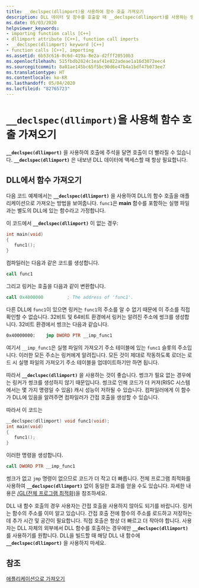 ```yaml
---
title: __declspec(dllimport)을 사용하여 함수 호출 가져오기
description: DLL 데이터 및 함수를 호출할 때 __declspec(dllimport)를 사용하는 방법 및 이유.
ms.date: 05/03/2020
helpviewer_keywords:
- importing function calls [C++]
- dllimport attribute [C++], function call imports
- __declspec(dllimport) keyword [C++]
- function calls [C++], importing
ms.assetid: 6b53c616-0c6d-419a-8e2a-d2fff20510b3
ms.openlocfilehash: 515fbdb2824c1eaf41e822adeae1a16d3072eec4
ms.sourcegitcommit: 8a01ae145bc65f5bc90d6e47b4a1bdf47b073ee7
ms.translationtype: HT
ms.contentlocale: ko-KR
ms.lasthandoff: 05/04/2020
ms.locfileid: "82765723"
---
```

# <a name="importing-function-calls-using-__declspecdllimport"></a>`__declspec(dllimport)`을 사용해 함수 호출 가져오기

**`__declspec(dllimport)`** 을 사용하여 호출에 주석을 달면 호출이 더 빨라질 수 있습니다. **`__declspec(dllimport)`** 은 내보낸 DLL 데이터에 액세스할 때 항상 필요합니다.

## <a name="import-a-function-from-a-dll"></a>DLL에서 함수 가져오기

다음 코드 예제에서는 **`__declspec(dllimport)`** 을 사용하여 DLL의 함수 호출을 애플리케이션으로 가져오는 방법을 보여줍니다. `func1`은 **main** 함수를 포함하는 실행 파일과는 별도의 DLL에 있는 함수라고 가정합니다.

이 코드에서 **`__declspec(dllimport)`** 이 없는 경우:

```C
int main(void)
{
   func1();
}
```

컴파일러는 다음과 같은 코드를 생성합니다.

```asm
call func1
```

그리고 링커는 호출을 다음과 같이 변환합니다.

```asm
call 0x4000000         ; The address of 'func1'.
```

다른 DLL에 `func1`이 있으면 링커는 `func1`의 주소를 알 수 없기 때문에 이 주소를 직접 확인할 수 없습니다. 32비트 및 64비트 환경에서 링커는 알려진 주소에 썽크를 생성합니다. 32비트 환경에서 썽크는 다음과 같습니다.

```asm
0x40000000:    jmp DWORD PTR __imp_func1
```

여기서 `__imp_func1`은 실행 파일의 가져오기 주소 테이블에 있는 `func1` 슬롯의 주소입니다. 이러한 모든 주소는 링커에게 알려집니다. 모든 것이 제대로 작동하도록 로더는 로드 시 실행 파일의 가져오기 주소 테이블을 업데이트하기만 하면 됩니다.

따라서 **`__declspec(dllimport)`** 을 사용하는 것이 좋습니다. 썽크가 필요 없는 경우에는 링커가 썽크를 생성하지 않기 때문입니다. 썽크로 인해 코드가 더 커져(RISC 시스템에서는 몇 가지 명령일 수 있음) 캐시 성능이 저하될 수 있습니다. 컴파일러에게 이 함수가 DLL에 있음을 알려주면 컴파일러가 간접 호출을 생성할 수 있습니다.

따라서 이 코드는

```C
__declspec(dllimport) void func1(void);
int main(void)
{
   func1();
}
```

이러한 명령을 생성합니다.

```asm
call DWORD PTR __imp_func1
```

썽크가 없고 `jmp` 명령이 없으므로 코드가 더 작고 더 빠릅니다. 전체 프로그램 최적화를 사용하여 **`__declspec(dllimport)`** 없이 동일한 효과를 얻을 수도 있습니다. 자세한 내용은 [/GL(전체 프로그램 최적화)](reference/gl-whole-program-optimization.md)을 참조하세요.

DLL 내 함수 호출의 경우 사용자는 간접 호출을 사용하지 않아도 되기를 바랍니다. 링커는 함수의 주소를 이미 알고 있습니다. 간접 호출 전에 함수의 주소를 로드하고 저장하는 데 추가 시간 및 공간이 필요합니다. 직접 호출은 항상 더 빠르고 더 작아야 합니다. 사용자는 DLL 자체의 외부에서 DLL 함수를 호출하는 경우에만 **`__declspec(dllimport)`** 를 사용하기를 원합니다. DLL을 빌드할 때 해당 DLL 내 함수에 **`__declspec(dllimport)`** 을 사용하지 마세요.

## <a name="see-also"></a>참조

[애플리케이션으로 가져오기](importing-into-an-application.md)
